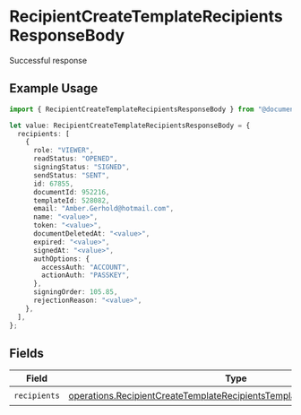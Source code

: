 # RecipientCreateTemplateRecipientsResponseBody

Successful response

## Example Usage

```typescript
import { RecipientCreateTemplateRecipientsResponseBody } from "@documenso/sdk-typescript/models/operations";

let value: RecipientCreateTemplateRecipientsResponseBody = {
  recipients: [
    {
      role: "VIEWER",
      readStatus: "OPENED",
      signingStatus: "SIGNED",
      sendStatus: "SENT",
      id: 67855,
      documentId: 952216,
      templateId: 528082,
      email: "Amber.Gerhold@hotmail.com",
      name: "<value>",
      token: "<value>",
      documentDeletedAt: "<value>",
      expired: "<value>",
      signedAt: "<value>",
      authOptions: {
        accessAuth: "ACCOUNT",
        actionAuth: "PASSKEY",
      },
      signingOrder: 105.85,
      rejectionReason: "<value>",
    },
  ],
};
```

## Fields

| Field                                                                                                                                                                    | Type                                                                                                                                                                     | Required                                                                                                                                                                 | Description                                                                                                                                                              |
| ------------------------------------------------------------------------------------------------------------------------------------------------------------------------ | ------------------------------------------------------------------------------------------------------------------------------------------------------------------------ | ------------------------------------------------------------------------------------------------------------------------------------------------------------------------ | ------------------------------------------------------------------------------------------------------------------------------------------------------------------------ |
| `recipients`                                                                                                                                                             | [operations.RecipientCreateTemplateRecipientsTemplatesRecipientsRecipients](../../models/operations/recipientcreatetemplaterecipientstemplatesrecipientsrecipients.md)[] | :heavy_check_mark:                                                                                                                                                       | N/A                                                                                                                                                                      |